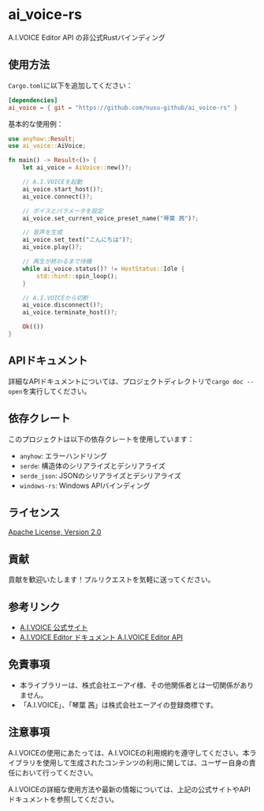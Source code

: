 # ai_voice-rs

A.I.VOICE Editor API の非公式Rustバインディング

## 使用方法

`Cargo.toml`に以下を追加してください：

```toml
[dependencies]
ai_voice = { git = "https://github.com/nusu-github/ai_voice-rs" }
```

基本的な使用例：

```rust
use anyhow::Result;
use ai_voice::AiVoice;

fn main() -> Result<()> {
    let ai_voice = AiVoice::new()?;

    // A.I.VOICEを起動
    ai_voice.start_host()?;
    ai_voice.connect()?;

    // ボイスとパラメータを設定
    ai_voice.set_current_voice_preset_name("琴葉 茜")?;

    // 音声を生成
    ai_voice.set_text("こんにちは")?;
    ai_voice.play()?;

    // 再生が終わるまで待機
    while ai_voice.status()? != HostStatus::Idle {
        std::hint::spin_loop();
    }

    // A.I.VOICEから切断
    ai_voice.disconnect()?;
    ai_voice.terminate_host()?;

    Ok(())
}
```

## APIドキュメント

詳細なAPIドキュメントについては、プロジェクトディレクトリで`cargo doc --open`を実行してください。

## 依存クレート

このプロジェクトは以下の依存クレートを使用しています：

- `anyhow`: エラーハンドリング
- `serde`: 構造体のシリアライズとデシリアライズ
- `serde_json`: JSONのシリアライズとデシリアライズ
- `windows-rs`: Windows APIバインディング

## ライセンス

[Apache License, Version 2.0](LICENSE)

## 貢献

貢献を歓迎いたします！プルリクエストを気軽に送ってください。

## 参考リンク

- [A.I.VOICE 公式サイト](https://aivoice.jp/)
- [A.I.VOICE Editor ドキュメント A.I.VOICE Editor API](https://aivoice.jp/manual/editor/api.html)

## 免責事項

- 本ライブラリーは、株式会社エーアイ様、その他関係者とは一切関係がありません。
- 「A.I.VOICE」、「琴葉 茜」は株式会社エーアイの登録商標です。

## 注意事項

A.I.VOICEの使用にあたっては、A.I.VOICEの利用規約を遵守してください。本ライブラリを使用して生成されたコンテンツの利用に関しては、ユーザー自身の責任において行ってください。

A.I.VOICEの詳細な使用方法や最新の情報については、上記の公式サイトやAPIドキュメントを参照してください。
